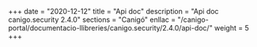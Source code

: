 +++
date        = "2020-12-12"
title       = "Api doc"
description = "Api doc canigo.security 2.4.0"
sections    = "Canigó"
enllac		= "/canigo-portal/documentacio-llibreries/canigo.security/2.4.0/api-doc/"
weight		= 5
+++
